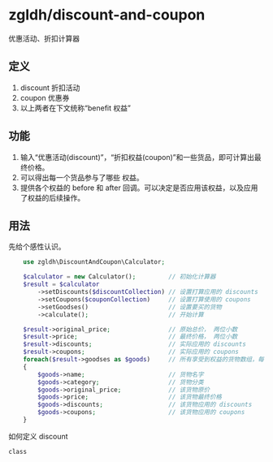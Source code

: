 # zgldh/discount-and-coupon
优惠活动、折扣计算器

## 定义
1. discount 折扣活动
2. coupon   优惠券
3. 以上两者在下文统称“benefit 权益”

## 功能
1. 输入“优惠活动(discount)”，“折扣权益(coupon)”和一些货品，即可计算出最终价格。
2. 可以得出每一个货品参与了哪些 权益。
3. 提供各个权益的 before 和 after 回调。可以决定是否应用该权益，以及应用了权益的后续操作。

## 用法

先给个感性认识。
```php
    use zgldh\DiscountAndCoupon\Calculator;

    $calculator = new Calculator();         // 初始化计算器
    $result = $calculator
        ->setDiscounts($discountCollection) // 设置打算应用的 discounts  可选 Optional
        ->setCoupons($couponCollection)     // 设置打算使用的 coupons    可选 Optional
        ->setGoodses()                      // 设置要买的货物            必填
        ->calculate();                      // 开始计算

    $result->original_price;                // 原始总价， 两位小数
    $result->price;                         // 最终价格， 两位小数
    $result->discounts;                     // 实际应用的 discounts
    $result->coupons;                       // 实际应用的 coupons
    foreach($result->goodses as $goods)     // 所有享受到权益的货物数组，每个元素对应一个货物
    {
        $goods->name;                       // 货物名字
        $goods->category;                   // 货物分类
        $goods->original_price;             // 该货物原价
        $goods->price;                      // 该货物最终价格
        $goods->discounts;                  // 该货物应用的 discounts
        $goods->coupons;                    // 该货物应用的 coupons
    }

```

如何定义 discount

```
class
```